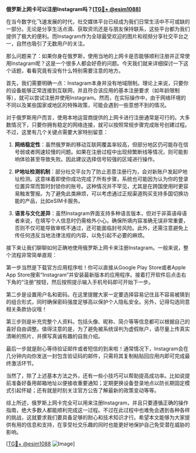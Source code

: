 **俄罗斯上网卡可以注册Instagram吗？[[TG💪+ @esim1088](https://t.me/s/esim1088)]**

在当今数字化飞速发展的时代，社交媒体平台已经成为我们日常生活中不可或缺的一部分。无论是分享生活点滴、获取资讯还是与朋友保持联系，这些平台都为我们提供了极大的便利。而Instagram作为全球最受欢迎的图片和视频分享社交平台之一，自然也吸引了无数用户的关注。

那么问题来了：如果你身在俄罗斯，使用当地的上网卡是否能够顺利注册并正常使用Instagram呢？这是一个很多人都会好奇的问题。今天我们就来详细探讨一下这个话题，看看究竟有没有什么特别需要注意的地方。

首先，我们需要明确一点：Instagram本身并没有地域限制。理论上来说，只要你的设备能够正常连接到互联网，并且符合该应用的基本注册要求（如年龄限制等），就可以尝试注册并使用Instagram。然而，在实际操作中，由于网络环境的不同以及某些国家或地区的特殊政策，可能会遇到一些意想不到的情况。

对于俄罗斯用户而言，使用本地运营商提供的上网卡进行注册通常是可行的。大多数情况下，只要你拥有稳定的网络连接，就可以按照常规步骤完成账号创建过程。不过，这里有几个关键点需要大家特别留意：

1. **网络稳定性**：虽然俄罗斯的移动互联网覆盖率较高，但部分地区仍可能存在信号弱或者网速较慢的问题。如果在注册过程中出现频繁断线等情况，则可能影响体验甚至导致失败。因此建议选择信号较强的区域进行操作。

2. **IP地址检测机制**：部分社交平台为了防止恶意注册行为，会对新账户发起IP地址检测。这意味着即使你成功完成了所有步骤，系统也可能因为认为你的登录位置异常而暂时封锁你的账号。这种情况并不罕见，尤其是在跨国使用时更容易触发警报。为了避免此类麻烦，可以考虑通过正规渠道购买支持多国切换功能的产品，比如eSIM卡服务。

3. **语言与文化差异**：虽然Instagram界面支持多种语言版本，但对于非英语母语者来说，在填写个人信息时仍需格外小心。确保所填内容准确无误非常重要，否则不仅可能导致审核不通过，还可能面临封号风险。此外，还需注意避免上传任何违反当地法律法规的内容，以免引起不必要的麻烦。

接下来让我们聊聊如何正确地使用俄罗斯上网卡来注册Instagram。一般来说，整个流程非常简单直观：

第一步当然是下载官方应用程序啦！你可以直接从Google Play Store或者Apple App Store搜索“Instagram”并安装最新版本的应用程序。接着打开软件后点击右下角的“注册”按钮，然后按照提示输入手机号码即可开始下一步。

第二步是设置用户名和密码。在这里提醒大家一定要选择容易记住且不容易被猜到的组合形式，同时确保密码强度足够高以保护个人隐私安全。另外，记得勾选同意相关条款协议哦！

第三步则是补充完整个人资料。包括头像、昵称、简介等等信息都可以根据自己的喜好自由调整。值得注意的是，为了避免被系统误判为虚假账户，请尽量上传真实清晰的照片，并撰写真诚有趣的自我介绍。

最后一步就是耐心等待验证邮件或者短信的到来啦！通常情况下，Instagram会在几分钟内向你发送一封包含验证码的邮件，只需将其复制粘贴回应用内即可完成最终激活环节。

当然了，除了上述基本方法之外，还有一些小技巧可以帮助提高成功率。比如说提前准备好备用邮箱地址以便接收重要通知；定期更换设备登录地点以防长期固定模式引起怀疑；还有就是时刻关注官方公告了解最新的政策变动等等。

综上所述，俄罗斯上网卡完全可以用来注册Instagram，并且只要遵循正确的操作指南，绝大多数人都能顺利完成这一过程。不过在此过程中也难免会遇到各种各样的挑战，这就要求我们要具备足够的耐心和技术知识才行。希望本文能够为大家提供有用的信息和支持，在享受社交乐趣的同时也能更好地保护自己免受潜在威胁的影响。

[[TG💪+ @esim1088](https://t.me/s/esim1088) ![Image](https://i.postimg.cc/4NQfJmqS/Snipaste-2025-05-13-00-14-12.png)]